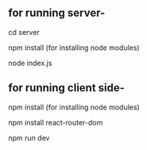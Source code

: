 ## for running server-

cd server

npm install (for installing node modules)

node index.js

## for running client side-

npm install (for installing node modules)

npm install react-router-dom

npm run dev
